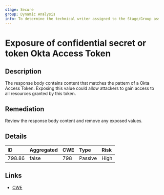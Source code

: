 ```yaml
---
stage: Secure
group: Dynamic Analysis
info: To determine the technical writer assigned to the Stage/Group associated with this page, see https://handbook.gitlab.com/handbook/product/ux/technical-writing/#assignments
---
```


# Exposure of confidential secret or token Okta Access Token

## Description

The response body contains content that matches the pattern of a Okta Access Token.
Exposing this value could allow attackers to gain access to all resources granted by this token.

## Remediation

Review the response body content and remove any exposed values.

## Details

| ID | Aggregated | CWE | Type | Risk |
|:---|:--------|:--------|:--------|:--------|
| 798.86 | false | 798 | Passive | High |

## Links

- [CWE](https://cwe.mitre.org/data/definitions/798.html)
